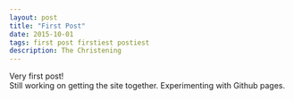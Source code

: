 ```yaml
---
layout: post
title: "First Post"
date: 2015-10-01 
tags: first post firstiest postiest
description: The Christening
---
```


Very first post!  
Still working on getting the site together.  Experimenting with Github pages.
